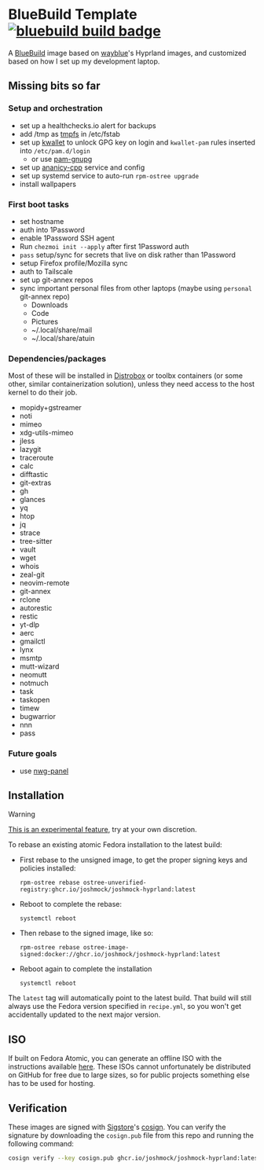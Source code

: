 # BlueBuild Template &nbsp; [![bluebuild build badge](https://github.com/joshmock/blue-build-hyprland/actions/workflows/build.yml/badge.svg)](https://github.com/joshmock/blue-build-hyprland/actions/workflows/build.yml)

A [BlueBuild](https://blue-build.org/) image based on [wayblue](https://github.com/wayblueorg/wayblue)'s Hyprland images, and customized based on how I set up my development laptop.

## Missing bits so far

### Setup and orchestration

- set up a healthchecks.io alert for backups
- add /tmp as [tmpfs](https://wiki.archlinux.org/title/Tmpfs) in /etc/fstab
- set up [kwallet](https://wiki.archlinux.org/title/KDE_Wallet) to unlock GPG key on login and `kwallet-pam` rules inserted into `/etc/pam.d/login`
  - or use [pam-gnupg](https://github.com/cruegge/pam-gnupg)
- set up [ananicy-cpp](https://gitlab.com/ananicy-cpp/ananicy-cpp) service and config
- set up systemd service to auto-run `rpm-ostree upgrade`
- install wallpapers

### First boot tasks

- set hostname
- auth into 1Password
- enable 1Password SSH agent
- Run `chezmoi init --apply` after first 1Password auth
- `pass` setup/sync for secrets that live on disk rather than 1Password
- setup Firefox profile/Mozilla sync
- auth to Tailscale
- set up git-annex repos
- sync important personal files from other laptops (maybe using `personal` git-annex repo)
  - Downloads
  - Code
  - Pictures
  - ~/.local/share/mail
  - ~/.local/share/atuin

### Dependencies/packages

Most of these will be installed in [Distrobox](https://distrobox.it/) or toolbx containers (or some other, similar containerization solution), unless they need access to the host kernel to do their job.

- mopidy+gstreamer
- noti
- mimeo
- xdg-utils-mimeo
- jless
- lazygit
- traceroute
- calc
- difftastic
- git-extras
- gh
- glances
- yq
- htop
- jq
- strace
- tree-sitter
- vault
- wget
- whois
- zeal-git
- neovim-remote
- git-annex
- rclone
- autorestic
- restic
- yt-dlp
- aerc
- gmailctl
- lynx
- msmtp
- mutt-wizard
- neomutt
- notmuch
- task
- taskopen
- timew
- bugwarrior
- nnn
- pass

### Future goals

- use [nwg-panel](https://nwg-piotr.github.io/nwg-shell/nwg-panel)

## Installation

> [!WARNING]
> [This is an experimental feature](https://www.fedoraproject.org/wiki/Changes/OstreeNativeContainerStable), try at your own discretion.

To rebase an existing atomic Fedora installation to the latest build:

- First rebase to the unsigned image, to get the proper signing keys and policies installed:

  ```
  rpm-ostree rebase ostree-unverified-registry:ghcr.io/joshmock/joshmock-hyprland:latest
  ```

- Reboot to complete the rebase:

  ```
  systemctl reboot
  ```

- Then rebase to the signed image, like so:

  ```
  rpm-ostree rebase ostree-image-signed:docker://ghcr.io/joshmock/joshmock-hyprland:latest
  ```

- Reboot again to complete the installation

  ```
  systemctl reboot
  ```

The `latest` tag will automatically point to the latest build. That build will still always use the Fedora version specified in `recipe.yml`, so you won't get accidentally updated to the next major version.

## ISO

If built on Fedora Atomic, you can generate an offline ISO with the instructions available [here](https://blue-build.org/learn/universal-blue/#fresh-install-from-an-iso). These ISOs cannot unfortunately be distributed on GitHub for free due to large sizes, so for public projects something else has to be used for hosting.

## Verification

These images are signed with [Sigstore](https://www.sigstore.dev/)'s [cosign](https://github.com/sigstore/cosign). You can verify the signature by downloading the `cosign.pub` file from this repo and running the following command:

```bash
cosign verify --key cosign.pub ghcr.io/joshmock/joshmock-hyprland:latest
```
